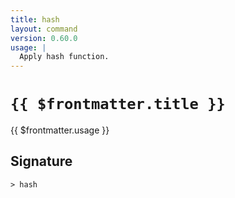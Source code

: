 ```yaml
---
title: hash
layout: command
version: 0.60.0
usage: |
  Apply hash function.
---
```


# `{{ $frontmatter.title }}`

<div style='white-space: pre-wrap;'>{{ $frontmatter.usage }}</div>

## Signature

`> hash `
